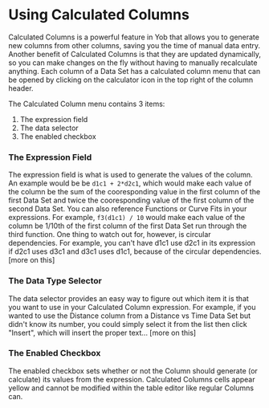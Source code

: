 <link rel="stylesheet" href="../style.css"/>

# Using Calculated Columns

Calculated Columns is a powerful feature in Yob that allows you to generate new columns from other columns, saving you the time of manual data entry.  Another benefit of Calculated Columns is that they are updated dynamically, so you can make changes on the fly without having to manually recalculate anything.
Each column of a Data Set has a calculated column menu that can be opened by clicking on the calculator icon in the top right of the column header.

[comment]: <> (Insert img/gif of an opened Calculated Column menu)

The Calculated Column menu contains 3 items:

1. The expression field
2. The data selector
3. The enabled checkbox

### The Expression Field
 
The expression field is what is used to generate the values of the column.  An example would be be `d1c1 + 2*d2c1`, which would make each value of the column be the sum of the cooresponding value in the first column of the first Data Set and twice the cooresponding value of the first column of the second Data Set.  You can also reference Functions or Curve Fits in your expressions.  For example, `f3(d1c1) / 10` would make each value of the column be 1/10th of the first column of the first Data Set run through the third function.  One thing to watch out for, however, is circular dependencies.  For example, you can't have d1c1 use d2c1 in its expression if d2c1 uses d3c1 and d3c1 uses d1c1, because of the circular dependencies. [more on this]

### The Data Type Selector

The data selector provides an easy way to figure out which item it is that you want to use in your Calculated Column expression.  For example, if you wanted to use the Distance column from a Distance vs Time Data Set but didn't know its number, you could simply select it from the list then click "Insert", which will insert the proper text... [more on this]

### The Enabled Checkbox

The enabled checkbox sets whether or not the Column should generate (or calculate) its values from the expression.
Calculated Columns cells appear yellow and cannot be modified within the table editor like regular Columns can.
